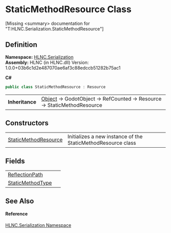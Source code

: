# StaticMethodResource Class


\[Missing &lt;summary&gt; documentation for "T:HLNC.Serialization.StaticMethodResource"\]



## Definition
**Namespace:** <a href="N_HLNC_Serialization">HLNC.Serialization</a>  
**Assembly:** HLNC (in HLNC.dll) Version: 1.0.0+03b6c1d2e487070ae6af3c88edccb51282b75ac1

**C#**
``` C#
public class StaticMethodResource : Resource
```

<table><tr><td><strong>Inheritance</strong></td><td><a href="https://learn.microsoft.com/dotnet/api/system.object" target="_blank" rel="noopener noreferrer">Object</a>  →  GodotObject  →  RefCounted  →  Resource  →  StaticMethodResource</td></tr>
</table>



## Constructors
<table>
<tr>
<td><a href="M_HLNC_Serialization_StaticMethodResource__ctor">StaticMethodResource</a></td>
<td>Initializes a new instance of the StaticMethodResource class</td></tr>
</table>

## Fields
<table>
<tr>
<td><a href="F_HLNC_Serialization_StaticMethodResource_ReflectionPath">ReflectionPath</a></td>
<td> </td></tr>
<tr>
<td><a href="F_HLNC_Serialization_StaticMethodResource_StaticMethodType">StaticMethodType</a></td>
<td> </td></tr>
</table>

## See Also


#### Reference
<a href="N_HLNC_Serialization">HLNC.Serialization Namespace</a>  
